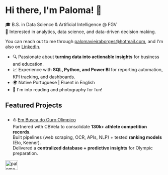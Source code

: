 # Hi there, I'm Paloma! 👋

🎓 B.S. in Data Science & Artificial Intelligence @ FGV  
🚀 Interested in analytics, data science, and data-driven decision making.
<!-- 📚 I'm into reading for fun! You find me on Skoob in @palomaborges. -->

You can reach out to me through palomavieiraborges@hotmail.com, and I'm also on [LinkedIn](https://www.linkedin.com/in/palomavieiraborges).

- 🔍 Passionate about **turning data into actionable insights** for business and education.  
- 📈 Experience with **SQL, Python, and Power BI** for reporting automation, KPI tracking, and dashboards.  
- 🌍 Native Portuguese | Fluent in English
- 📸 I'm into reading and photography for fun!

## Featured Projects
- ⛵ [Em Busca do Ouro Olímpico](https://github.com/cristianolarrea/sailing-rankings)  
  Partnered with CBVela to consolidate **130k+ athlete competition records**.  
  Built pipelines (web scraping, OCR, APIs, NLP) + tested **ranking models** (Elo, Keener).  
  Delivered a **centralized database + predictive insights** for Olympic preparation.

<p align="left">
<a href="https://linkedin.com/in/palomavieiraborges" target="blank"><img align="center" src="https://raw.githubusercontent.com/rahuldkjain/github-profile-readme-generator/master/src/images/icons/Social/linked-in-alt.svg" alt="palomavieiraborges" height="30" width="40" /></a>
</p>

<!--
<a href="https://instagram.com/borges.pw" target="blank"><img align="center" src="https://raw.githubusercontent.com/rahuldkjain/github-profile-readme-generator/master/src/images/icons/Social/instagram.svg" alt="borges.pw" height="30" width="40" /></a>
[<img src="https://img.shields.io/badge/linkedin-%230077B5.svg?&style=for-the-badge&logo=linkedin&logoColor=white" />](https://www.linkedin.com/in/palomavieiraborges/) 
[<img src = "https://img.shields.io/badge/instagram-%23E4405F.svg?&style=for-the-badge&logo=instagram&logoColor=white">](https://www.instagram.com/borges.pw/) 

**palomavb/palomavb** is a ✨ _special_ ✨ repository because its `README.md` (this file) appears on your GitHub profile.

Here are some ideas to get you started:

- 🔭 I’m currently working on ...
- 🌱 I’m currently learning ...
- 👯 I’m looking to collaborate on ...
- 🤔 I’m looking for help with ...
- 💬 Ask me about ...
- 📫 How to reach me: ...
- 😄 Pronouns: ...
- ⚡ Fun fact: ...
-->
